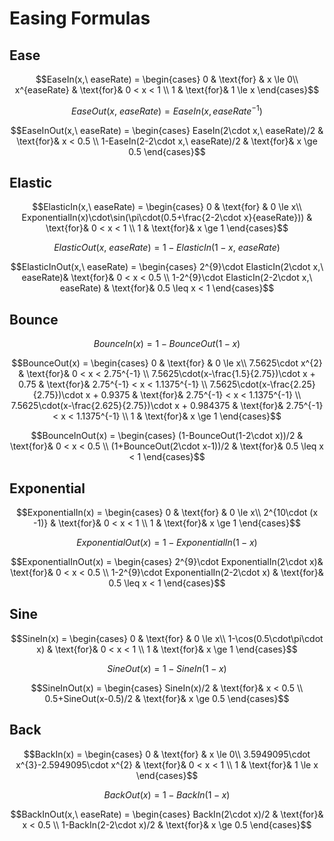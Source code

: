 # Easing Formulas

## Ease

$$EaseIn(x,\ easeRate) = 
  \begin{cases}
    0 & \text{for} & x \le 0\\
    x^{easeRate} & \text{for}& 0 < x < 1 \\
    1 & \text{for}& 1 \le x
  \end{cases}$$
  
$$EaseOut(x,\ easeRate) = EaseIn(x,easeRate^{-1})$$

$$EaseInOut(x,\ easeRate) = 
  \begin{cases}
    EaseIn(2\cdot x,\ easeRate)/2 & \text{for}& x < 0.5 \\
    1-EaseIn(2-2\cdot x,\ easeRate)/2 & \text{for}&  x \ge 0.5
  \end{cases}$$


## Elastic

$$ElasticIn(x,\ easeRate) = 
  \begin{cases}
    0 & \text{for} & 0 \le x\\
    ExponentialIn(x)\cdot\sin(\pi\cdot(0.5+\frac{2-2\cdot x}{easeRate})) & \text{for}& 0 < x < 1 \\
    1 & \text{for}& x \ge 1
  \end{cases}$$
  
$$ElasticOut(x,\ easeRate) = 1-ElasticIn(1-x,\ easeRate)$$

$$ElasticInOut(x,\ easeRate) = 
  \begin{cases}
    2^{9}\cdot ElasticIn(2\cdot x,\ easeRate)& \text{for}& 0 < x < 0.5 \\
    1-2^{9}\cdot ElasticIn(2-2\cdot x,\ easeRate) & \text{for}& 0.5 \leq x < 1
  \end{cases}$$


## Bounce

$$BounceIn(x) = 1-BounceOut(1-x)$$

$$BounceOut(x) = 
  \begin{cases}
    0 & \text{for} & 0 \le x\\
    7.5625\cdot x^{2} & \text{for}& 0 < x < 2.75^{-1} \\
    7.5625\cdot(x-\frac{1.5}{2.75})\cdot x + 0.75 & \text{for}& 2.75^{-1} < x < 1.1375^{-1} \\
    7.5625\cdot(x-\frac{2.25}{2.75})\cdot x + 0.9375 & \text{for}& 2.75^{-1} < x < 1.1375^{-1} \\
    7.5625\cdot(x-\frac{2.625}{2.75})\cdot x + 0.984375 & \text{for}& 2.75^{-1} < x < 1.1375^{-1} \\
    1 & \text{for}& x \ge 1
  \end{cases}$$

  $$BounceInOut(x) = 
  \begin{cases}
    (1-BounceOut(1-2\cdot x))/2 & \text{for}& 0 < x < 0.5 \\
    (1+BounceOut(2\cdot x-1))/2 & \text{for}& 0.5 \leq x < 1
  \end{cases}$$

## Exponential

$$ExponentialIn(x) = 
  \begin{cases}
    0 & \text{for} & 0 \le x\\
    2^{10\cdot (x -1)} & \text{for}& 0 < x < 1 \\
    1 & \text{for}& x \ge 1
  \end{cases}$$
  
$$ExponentialOut(x) = 1-ExponentialIn(1-x)$$

$$ExponentialInOut(x) = 
  \begin{cases}
    2^{9}\cdot ExponentialIn(2\cdot x)& \text{for}& 0 < x < 0.5 \\
    1-2^{9}\cdot ExponentialIn(2-2\cdot x) & \text{for}& 0.5 \leq x < 1
  \end{cases}$$

## Sine

$$SineIn(x) = 
  \begin{cases}
    0 & \text{for} & 0 \le x\\
    1-\cos(0.5\cdot\pi\cdot x) & \text{for}& 0 < x < 1 \\
    1 & \text{for}& x \ge 1
  \end{cases}$$

$$SineOut(x) = 1-SineIn(1-x)$$
  
$$SineInOut(x) = 
  \begin{cases}
    SineIn(x)/2 & \text{for}& x < 0.5 \\
    0.5+SineOut(x-0.5)/2 & \text{for}&  x \ge 0.5
  \end{cases}$$

## Back

$$BackIn(x) = 
  \begin{cases}
    0 & \text{for} & x \le 0\\
    3.5949095\cdot x^{3}-2.5949095\cdot x^{2} & \text{for}& 0 < x < 1 \\
    1 & \text{for}& 1 \le x
  \end{cases}$$
  
$$BackOut(x) = 1-BackIn(1-x)$$

$$BackInOut(x,\ easeRate) = 
  \begin{cases}
    BackIn(2\cdot x)/2 & \text{for}& x < 0.5 \\
    1-BackIn(2-2\cdot x)/2 & \text{for}&  x \ge 0.5
  \end{cases}$$
